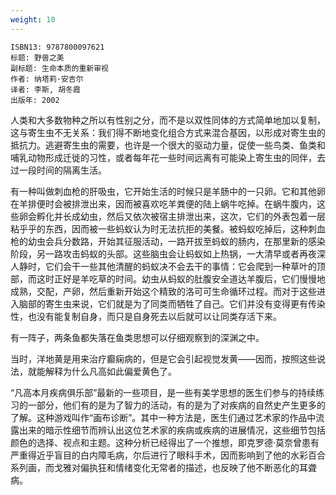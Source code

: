 ```yaml
---
weight: 10
---
```


```
ISBN13: 9787800097621
标题: 野兽之美
副标题: 生命本质的重新审视
作者: 纳塔莉·安吉尔
译者: 李斯, 胡冬霞
出版年: 2002
```

人类和大多数物种之所以有性别之分，而不是以双性同体的方式简单地加以复制，这与寄生虫不无关系：我们得不断地变化组合方式来混合基因，以形成对寄生虫的抵抗力。逃避寄生虫的需要，也许是一个很大的驱动力量，促使一些鸟类、鱼类和哺乳动物形成迁徙的习性，或者每年花一些时间远离有可能染上寄生虫的同伴，去过一段时间的隔离生活。

有一种叫做刺血枪的肝吸虫，它开始生活的时候只是羊肠中的一只卵。它和其他卵在羊排便时会被排泄出来，因而被喜欢吃羊粪便的陆上蜗牛吃掉。在蜗牛腹内，这些卵会孵化并长成幼虫，然后又依次被宿主排泄出来，这次，它们的外表包着一层粘乎乎的东西，因而被一些蚂蚁认为时无法抗拒的美餐。被蚂蚁吃掉后，这种刺血枪的幼虫会兵分数路，开始其征服活动，一路开拔至蚂蚁的肠内，在那里新的感染阶段，另一路攻击蚂蚁的头部。这些脑虫会让蚂蚁如上热锅，一大清早或者再夜深人静时，它们会干一些其他清醒的蚂蚁决不会去干的事情：它会爬到一种草叶的顶部，而这时正好是羊吃草的时间。幼虫从蚂蚁的肚腹安全道达羊腹后，它们慢慢地成熟，交配，产卵，然后重新开始这个精致的洛可可生命循环过程。而对于这些进入脑部的寄生虫来说，它们就是为了同类而牺牲了自己。它们并没有变得更有传染性，也没有能复制自身，而只是自身死去以后就可以让同类存活下来。

有一阵子，两条鱼都失落在鱼类思想可以仔细观察到的深渊之中。

当时，洋地黄是用来治疗癫痫病的，但是它会引起视觉发黄——因而，按照这些说法，就能解释为什么凡高如此偏爱黄色了。

“凡高本月疾病俱乐部”最新的一些项目，是一些有美学思想的医生们参与的持续练习的一部分，他们有的是为了智力的活动，有的是为了对疾病的自然史产生更多的了解。这种游戏叫作“画布诊断”。其中一种方法是，医生们通过艺术家的作品中流露出来的暗示性细节而辨认出这位艺术家的疾病或疾病的进展情况，这些细节包括颜色的选择、视点和主题。这种分析已经得出了一个推想，即克罗德·莫奈曾患有严重得近乎盲目的白内障毛病，尔后进行了眼科手术，因而影响到了他的水彩百合系列画，而戈雅对偏执狂和情绪变化无常者的描述，也反映了他不断恶化的耳聋病。
